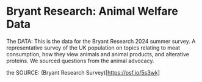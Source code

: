 # Bryant Research: Animal Welfare Data

The DATA: This is the data for the Bryant Research 2024 summer survey. A representative survey of the UK population on topics relating to meat consumption, how they view animals and animal products, and alterative proteins. We sourced questions from the animal advocacy.

the SOURCE: (Bryant Research Survey)[https://osf.io/5s3wk]
